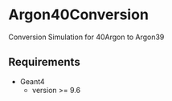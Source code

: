 # Argon40Conversion
Conversion Simulation for 40Argon to Argon39


## Requirements

* Geant4
  * version >= 9.6
